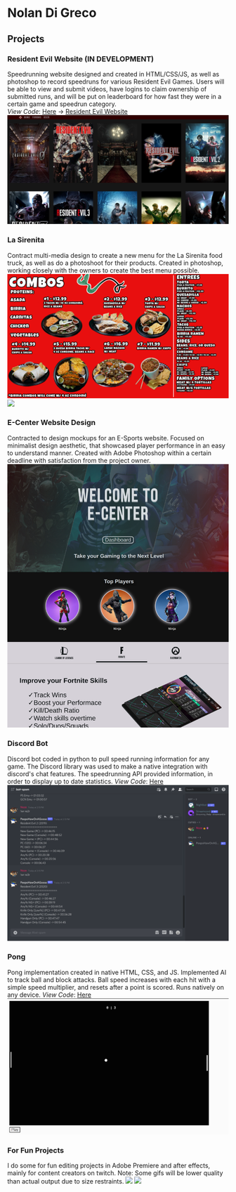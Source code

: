 # Nolan Di Greco

## Projects

### Resident Evil Website (IN DEVELOPMENT) 
Speedrunning website designed and created in HTML/CSS/JS, as well as photoshop to record speedruns for various Resident Evil Games. Users will be able to view and submit videos, have logins to claim ownership of submitted runs, and will be put on leaderboard for how fast they were in a certain game and speedrun category.  
*View Code*: [Here](https://github.com/Nolzzee/RESpeedrun) -> [Resident Evil Website](https://respeedrun.com/)
![](/assets/resr.jpg)

### La Sirenita
Contract multi-media design to create a new menu for the La Sirenita food truck, as well as do a photoshoot for their products. Created in photoshop, working closely with the owners to create the best menu possible. 
![](/assets/laSiren.png)
![](/assets/tacos.jpg)

### E-Center Website Design
Contracted to design mockups for an E-Sports website. Focused on minimalist design aesthetic, that showcased player performance in an easy to understand manner. Created with Adobe Photoshop within a certain deadline with satisfaction from the project owner.
![](/assets/ecenterhome.png)

### Discord Bot
Discord bot coded in python to pull speed running information for any game. The Discord library was used to make a native integration with discord's chat features. The speedrunning API provided information, in order to display up to date statistics.
*View Code*: [Here](https://replit.com/@Nolzzee/Pong-1#index.html)
![](/assets/discord_bot.png)

### Pong 
Pong implementation created in native HTML, CSS, and JS. Implemented AI to track ball and block attacks. Ball speed increases with each hit with a simple speed multiplier, and resets after a point is scored. Runs natively on any device.
*View Code*: [Here](https://replit.com/@Nolzzee/Pong-1#index.html)
![](/assets/pong.gif)

### For Fun Projects
I do some for fun editing projects in Adobe Premiere and after effects, mainly for content creators on twitch. Note: Some gifs will be lower quality than actual output due to size restraints.
![](/assets/JJIS.gif)
![](/assets/stinger.gif)
